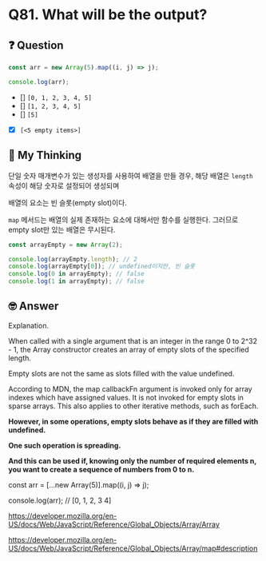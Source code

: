 # Q81. What will be the output?

## ❓ Question

```js
const arr = new Array(5).map((i, j) => j);

console.log(arr);
```

- [] `[0, 1, 2, 3, 4, 5]`
- [] `[1, 2, 3, 4, 5]`
- [] `[5]`
- [x] `[<5 empty items>]`

## 🤔 My Thinking

단일 숫자 매개변수가 있는 생성자를 사용하여 배열을 만들 경우, 해당 배열은 `length` 속성이 해당 숫자로 설정되어 생성되며

배열의 요소는 빈 슬롯(empty slot)이다.

`map` 메서드는 배열의 실제 존재하는 요소에 대해서만 함수를 실행한다. 그러므로 empty slot만 있는 배열은 무시된다.

```js
const arrayEmpty = new Array(2);

console.log(arrayEmpty.length); // 2
console.log(arrayEmpty[0]); // undefined이지만, 빈 슬롯
console.log(0 in arrayEmpty); // false
console.log(1 in arrayEmpty); // false
```

## 🤓 Answer

Explanation.

When called with a single argument that is an integer in the range 0 to 2^32 - 1, the Array constructor creates an array of empty slots of the specified length.

Empty slots are not the same as slots filled with the value undefined.

According to MDN, the map callbackFn argument is invoked only for array indexes which have assigned values. It is not invoked for empty slots in sparse arrays. This also applies to other iterative methods, such as forEach.

**However, in some operations, empty slots behave as if they are filled with undefined.**

**One such operation is spreading.**

**And this can be used if, knowing only the number of required elements n, you want to create a sequence of numbers from 0 to n.**

const arr = [...new Array(5)].map((i, j) => j);

console.log(arr); // [0, 1, 2, 3 4]

https://developer.mozilla.org/en-US/docs/Web/JavaScript/Reference/Global_Objects/Array/Array

https://developer.mozilla.org/en-US/docs/Web/JavaScript/Reference/Global_Objects/Array/map#description
